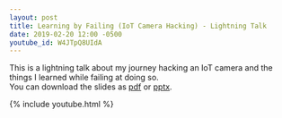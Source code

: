 ```yaml
---
layout: post
title: Learning by Failing (IoT Camera Hacking) - Lightning Talk
date: 2019-02-20 12:00 -0500
youtube_id: W4JTpQ8UIdA
---
```


This is a lightning talk about my journey hacking an IoT camera and the things I learned while failing at doing so.  
You can download the slides as [pdf](learning_by_failing_2019.pdf) or [pptx](learning_by_failing_2019.pptx).

{% include youtube.html %}